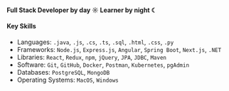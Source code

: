 #### Full Stack Developer by day ☼ Learner by night ☾

#### Key Skills 
- Languages: `.java`, `.js`, `.cs`, `.ts`, `.sql`, `.html`, `.css`, `.py`
- Frameworks: `Node.js`, `Express.js`, `Angular`, `Spring Boot`, `Next.js`, `.NET`
- Libraries: `React`, `Redux`, `npm`, `jQuery`, `JPA`, `JDBC`, `Maven`
- Software: `Git`, `GitHub`, `Docker`, `Postman`, `Kubernetes`, `pgAdmin`
- Databases: `PostgreSQL`, `MongoDB`
- Operating Systems: `MacOS`, `Windows`
